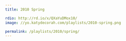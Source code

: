 ```yaml
---
title: 2010 Spring

rdio: http://rd.io/x/QXaYuDMox10/
image: //yo.katydecorah.com/playlists/2010-spring.png

permalink: /playlists/2010/spring/
---
```

